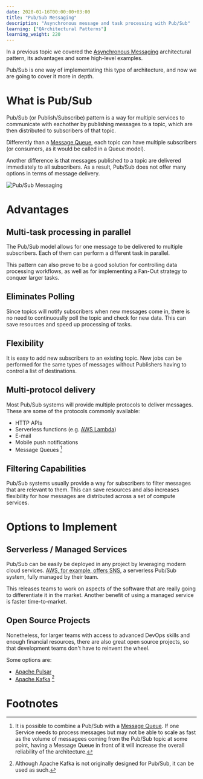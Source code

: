 ```yaml
---
date: 2020-01-16T00:00:00+03:00
title: "Pub/Sub Messaging"
description: "Asynchronous message and task processing with Pub/Sub"
learning: ["QArchitectural Patterns"]
learning_weight: 220
---
```


In a previous topic we covered the [Asynchronous Messaging](/knowledge-base/architectural-patterns/asynchronous-messaging/?utm_source=dashbird-site&utm_medium=article&utm_campaign=knowledge-base&utm_content=architectural-patterns) architectural pattern, its advantages and some high-level examples.

Pub/Sub is one way of implementating this type of architecture, and now we are going to cover it more in depth.

# What is Pub/Sub

Pub/Sub (or Publish/Subscribe) pattern is a way for multiple services to communicate with eachother by publishing messages to a topic, which are then distributed to subscribers of that topic.

Differently than a [Message Queue](/knowledge-base/architectural-patterns/message-queue/?utm_source=dashbird-site&utm_medium=article&utm_campaign=knowledge-base&utm_content=architectural-patterns), each topic can have multiple subscribers (or consumers, as it would be called in a Queue model).

Another difference is that messages published to a topic are delivered immediately to all subscribers. As a result, Pub/Sub does not offer many options in terms of message delivery.

![Pub/Sub Messaging](/images/knowledge-base/architecture/pub-sub-messaging.png)


# Advantages

## Multi-task processing in parallel

The Pub/Sub model allows for one message to be delivered to multiple subscribers. Each of them can perform a different task in parallel. 

This pattern can also prove to be a good solution for controlling data processing workflows, as well as for implementing a Fan-Out strategy to conquer larger tasks.


## Eliminates Polling

Since topics will notify subscribers when new messages come in, there is no need to continuouslly poll the topic and check for new data. This can save resources and speed up processing of tasks.


## Flexibility

It is easy to add new subscribers to an existing topic. New jobs can be performed for the same types of messages without Publishers having to control a list of destinations.


## Multi-protocol delivery

Most Pub/Sub systems will provide multiple protocols to deliver messages. These are some of the protocols commonly available:

* HTTP APIs
* Serverless functions (e.g. [AWS Lambda](/knowledge-base/aws-lambda/introduction-to-aws-lambda/?utm_source=dashbird-site&utm_medium=article&utm_campaign=knowledge-base&utm_content=architectural-patterns))
* E-mail
* Mobile push notifications
* Message Queues [^1]


## Filtering Capabilities

Pub/Sub systems usually provide a way for subscribers to filter messages that are relevant to them. This can save resources and also increases flexibility for how messages are distributed across a set of compute services.


# Options to Implement

## Serverless / Managed Services

Pub/Sub can be easily be deployed in any project by leveraging modern cloud services. [AWS, for example, offers SNS](https://aws.amazon.com/sns/), a serverless Pub/Sub system, fully managed by their team.

This releases teams to work on aspects of the software that are really going to differentiate it in the market. Another benefit of using a managed service is faster time-to-market.


## Open Source Projects

Nonetheless, for larger teams with access to advanced DevOps skills and enough financial resources, there are also great open source projects, so that development teams don't have to reinvent the wheel.

Some options are:

* [Apache Pulsar](https://pulsar.apache.org/)
* [Apache Kafka](https://site:kafka.apache.org) [^2]


# Footnotes

[^1]:
    It is possible to combine a Pub/Sub with a [Message Queue](/knowledge-base/architectural-patterns/message-queue/?utm_source=dashbird-site&utm_medium=article&utm_campaign=knowledge-base&utm_content=architectural-patterns). If one Service needs to process messages but may not be able to scale as fast as the volume of messagees coming from the Pub/Sub topic at some point, having a Message Queue in front of it will increase the overall reliability of the architecture.

[^2]:
    Although Apache Kafka is not originally designed for Pub/Sub, it can be used as such.
